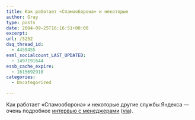 ```yaml
---
title: Как работает «Спамооборона» и некоторые
author: Gray
type: posts
date: 2004-09-25T16:16:51+00:00
excerpt:
url: /5252
dsq_thread_id:
  - 4459455
esml_socialcount_LAST_UPDATED:
  - 1497191644
essb_cache_expire:
  - 1615692918
categories:
  - Uncategorized

---
```








Как работает &#171;Спамооборона&#187; и некоторые другие службы Яндекса &#8212; очень подробное <a href="http://hostinfo.ru/tree/internet/vip/yandex/security/" target="_blank">интервью с менеджерами</a> (<a href="http://www.livejournal.com/users/motto/" target="_blank">via</a>).